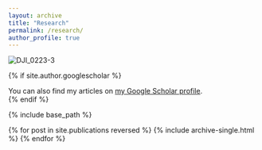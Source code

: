 ```yaml
---
layout: archive
title: "Research"
permalink: /research/
author_profile: true
---
```

![DJI_0223-3](https://github.com/user-attachments/assets/46ccc3da-786f-421a-9f7d-52af7484ae60)



{% if site.author.googlescholar %}
  <div class="wordwrap">You can also find my articles on <a href="{{site.author.googlescholar}}">my Google Scholar profile</a>.</div>
{% endif %}

{% include base_path %}

{% for post in site.publications reversed %}
  {% include archive-single.html %}
{% endfor %}
